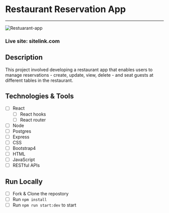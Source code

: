 # Restaurant Reservation App
---
![Restuarant-app](insertpicture)
### Live site: sitelink.com
## Description
This project involved developing a restaurant app that enables users to manage reservations - create, update, view, delete - and seat guests at different tables in the restaurant.

## Technologies & Tools
- [ ] React
  - [ ] React hooks
  - [ ] React router
- [ ] Node
- [ ] Postgres
- [ ] Express
- [ ] CSS
- [ ] Bootstrap4
- [ ] HTML
- [ ] JavaScript
- [ ] RESTful APIs

## Run Locally
- [ ] Fork & Clone the repostory
- [ ] Run `npm install`
- [ ] Run `npm run start:dev` to start